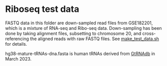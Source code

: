 # Riboseq test data

FASTQ data in this folder are down-sampled read files from GSE182201, which is a mixture of RNA-seq and Ribo-seq data. Down-sampling has been done by taking alignment files, subsetting to chromosome 20, and cross-referencing the aligned reads with raw FASTQ files. See [make_test_data.sh](make_test_data.sh) for details.

hg38-mature-tRNAs-dna.fasta is human tRNAs derived from [GtRNAdb](http://gtrnadb.ucsc.edu/genomes/eukaryota/Hsapi38/Hsapi38-seq.html) in March 2023. 
